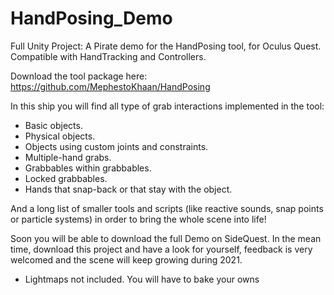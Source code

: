 # HandPosing_Demo

Full Unity Project:
A Pirate demo for the HandPosing tool, for Oculus Quest. Compatible with HandTracking and Controllers. 

Download the tool package here: https://github.com/MephestoKhaan/HandPosing

In this ship you will find all type of grab interactions implemented in the tool:

- Basic objects.
- Physical objects.
- Objects using custom joints and constraints.
- Multiple-hand grabs.
- Grabbables within grabbables.
- Locked grabbables.
- Hands that snap-back or that stay with the object.

And a long list of smaller tools and scripts (like reactive sounds, snap points or particle systems) in order to bring the whole scene into life!

Soon you will be able to download the full Demo on SideQuest. In the mean time, download this project and have a look for yourself, feedback is very welcomed and the scene will keep growing during 2021.

* Lightmaps not included. You will have to bake your owns
